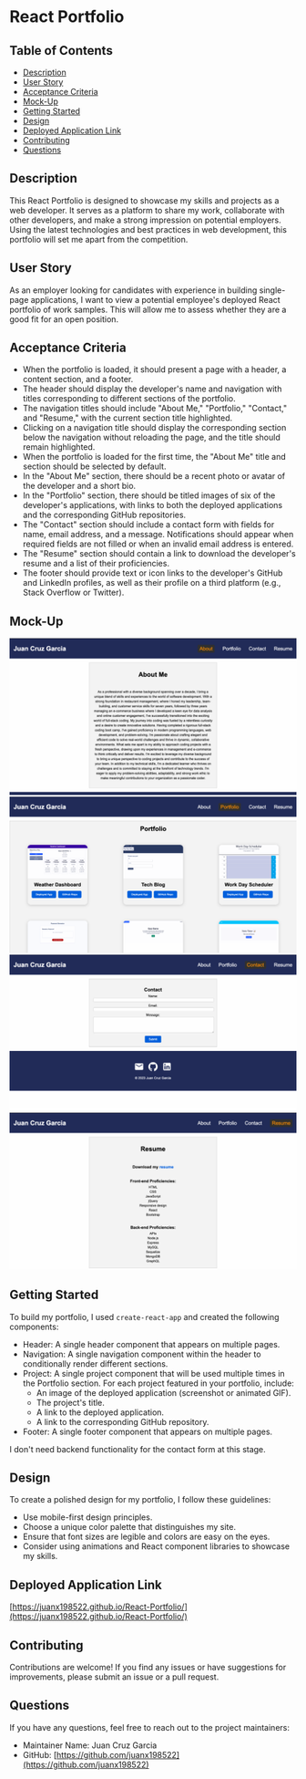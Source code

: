 # React Portfolio

## Table of Contents
- [Description](#description)
- [User Story](#user-story)
- [Acceptance Criteria](#acceptance-criteria)
- [Mock-Up](#mock-up)
- [Getting Started](#getting-started)
- [Design](#design)
- [Deployed Application Link](#deployed-application-link)
- [Contributing](#contributing)
- [Questions](#questions)

## Description
This React Portfolio is designed to showcase my skills and projects as a web developer. It serves as a platform to share my work, collaborate with other developers, and make a strong impression on potential employers. Using the latest technologies and best practices in web development, this portfolio will set me apart from the competition.

## User Story
As an employer looking for candidates with experience in building single-page applications, I want to view a potential employee's deployed React portfolio of work samples. This will allow me to assess whether they are a good fit for an open position.

## Acceptance Criteria
- When the portfolio is loaded, it should present a page with a header, a content section, and a footer.
- The header should display the developer's name and navigation with titles corresponding to different sections of the portfolio.
- The navigation titles should include "About Me," "Portfolio," "Contact," and "Resume," with the current section title highlighted.
- Clicking on a navigation title should display the corresponding section below the navigation without reloading the page, and the title should remain highlighted.
- When the portfolio is loaded for the first time, the "About Me" title and section should be selected by default.
- In the "About Me" section, there should be a recent photo or avatar of the developer and a short bio.
- In the "Portfolio" section, there should be titled images of six of the developer's applications, with links to both the deployed applications and the corresponding GitHub repositories.
- The "Contact" section should include a contact form with fields for name, email address, and a message. Notifications should appear when required fields are not filled or when an invalid email address is entered.
- The "Resume" section should contain a link to download the developer's resume and a list of their proficiencies.
- The footer should provide text or icon links to the developer's GitHub and LinkedIn profiles, as well as their profile on a third platform (e.g., Stack Overflow or Twitter).

## Mock-Up
![About](./src/assets/About.png)
![Portfolio](./src/assets/Portfolio.png)
![Contact](./src/assets/Contact.png)
![Resume](./src/assets/Resume.png)

## Getting Started
To build my portfolio, I used `create-react-app` and created the following components:

- Header: A single header component that appears on multiple pages.
- Navigation: A single navigation component within the header to conditionally render different sections.
- Project: A single project component that will be used multiple times in the Portfolio section. For each project featured in your portfolio, include:
    - An image of the deployed application (screenshot or animated GIF).
    - The project's title.
    - A link to the deployed application.
    - A link to the corresponding GitHub repository.
- Footer: A single footer component that appears on multiple pages.

I don't need backend functionality for the contact form at this stage. 

## Design
To create a polished design for my portfolio, I follow these guidelines:
- Use mobile-first design principles.
- Choose a unique color palette that distinguishes my site.
- Ensure that font sizes are legible and colors are easy on the eyes.
- Consider using animations and React component libraries to showcase my skills.

## Deployed Application Link
[https://juanx198522.github.io/React-Portfolio/](https://juanx198522.github.io/React-Portfolio/)

## Contributing
Contributions are welcome! If you find any issues or have suggestions for improvements, please submit an issue or a pull request.

## Questions
If you have any questions, feel free to reach out to the project maintainers:

- Maintainer Name: Juan Cruz Garcia
- GitHub: [https://github.com/juanx198522](https://github.com/juanx198522)
